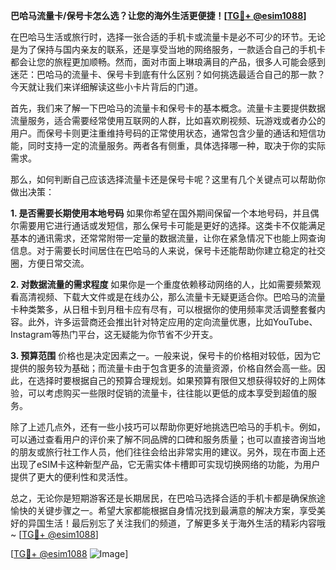 **巴哈马流量卡/保号卡怎么选？让您的海外生活更便捷！[[TG💪+ @esim1088](https://t.me/s/esim1088)]**

在巴哈马生活或旅行时，选择一张合适的手机卡或流量卡是必不可少的环节。无论是为了保持与国内亲友的联系，还是享受当地的网络服务，一款适合自己的手机卡都会让您的旅程更加顺畅。然而，面对市面上琳琅满目的产品，很多人可能会感到迷茫：巴哈马的流量卡、保号卡到底有什么区别？如何挑选最适合自己的那一款？今天就让我们来详细解读这些小卡片背后的门道。

首先，我们来了解一下巴哈马的流量卡和保号卡的基本概念。流量卡主要提供数据流量服务，适合需要经常使用互联网的人群，比如喜欢刷视频、玩游戏或者办公的用户。而保号卡则更注重维持号码的正常使用状态，通常包含少量的通话和短信功能，同时支持一定的流量服务。两者各有侧重，具体选择哪一种，取决于你的实际需求。

那么，如何判断自己应该选择流量卡还是保号卡呢？这里有几个关键点可以帮助你做出决策：

**1. 是否需要长期使用本地号码**
如果你希望在国外期间保留一个本地号码，并且偶尔需要用它进行通话或发短信，那么保号卡可能是更好的选择。这类卡不仅能满足基本的通讯需求，还常常附带一定量的数据流量，让你在紧急情况下也能上网查询信息。对于需要长时间居住在巴哈马的人来说，保号卡还能帮助你建立稳定的社交圈，方便日常交流。

**2. 对数据流量的需求程度**
如果你是一个重度依赖移动网络的人，比如需要频繁观看高清视频、下载大文件或是在线办公，那么流量卡无疑更适合你。巴哈马的流量卡种类繁多，从日租卡到月租卡应有尽有，可以根据你的使用频率灵活调整套餐内容。此外，许多运营商还会推出针对特定应用的定向流量优惠，比如YouTube、Instagram等热门平台，这无疑能为你节省不少开支。

**3. 预算范围**
价格也是决定因素之一。一般来说，保号卡的价格相对较低，因为它提供的服务较为基础；而流量卡由于包含更多的流量资源，价格自然会高一些。因此，在选择时要根据自己的预算合理规划。如果预算有限但又想获得较好的上网体验，可以考虑购买一些限时促销的流量卡，往往能以更低的成本享受到超值的服务。

除了上述几点外，还有一些小技巧可以帮助你更好地挑选巴哈马的手机卡。例如，可以通过查看用户的评价来了解不同品牌的口碑和服务质量；也可以直接咨询当地的朋友或旅行社工作人员，他们往往会给出非常实用的建议。另外，现在市面上还出现了eSIM卡这种新型产品，它无需实体卡槽即可实现切换网络的功能，为用户提供了更大的便利性和灵活性。

总之，无论你是短期游客还是长期居民，在巴哈马选择合适的手机卡都是确保旅途愉快的关键步骤之一。希望大家都能根据自身情况找到最满意的解决方案，享受美好的异国生活！最后别忘了关注我们的频道，了解更多关于海外生活的精彩内容哦~ [[TG💪+ @esim1088](https://t.me/s/esim1088)]

[[TG💪+ @esim1088](https://t.me/s/esim1088) ![Image](https://i.postimg.cc/4NQfJmqS/Snipaste-2025-05-13-00-14-12.png)]